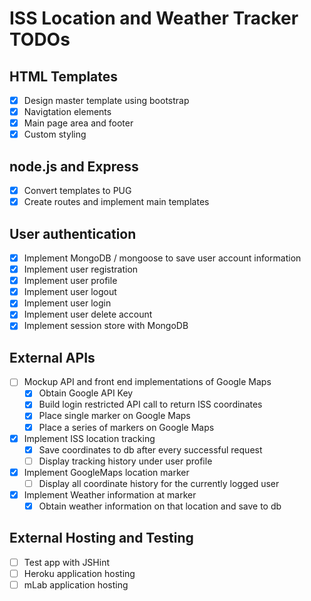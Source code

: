 # ISS Location and Weather Tracker TODOs

## HTML Templates
- [x] Design master template using bootstrap
- [x] Navigtation elements
- [x] Main page area and footer
- [x] Custom styling

## node.js and Express
- [x] Convert templates to PUG
- [x] Create routes and implement main templates

## User authentication
- [x] Implement MongoDB / mongoose to save user account information
- [x] Implement user registration
- [x] Implement user profile
- [x] Implement user logout
- [x] Implement user login
- [x] Implement user delete account
- [x] Implement session store with MongoDB

## External APIs
- [ ] Mockup API and front end implementations of Google Maps
    - [x] Obtain Google API Key
    - [x] Build login restricted API call to return ISS coordinates
    - [x] Place single marker on Google Maps
    - [x] Place a series of markers on Google Maps
- [x] Implement ISS location tracking
    - [x] Save coordinates to db after every successful request
    - [ ] Display tracking history under user profile
- [x] Implement GoogleMaps location marker
    - [ ] Display all coordinate history for the currently logged user
- [x] Implement Weather information at marker
    - [x] Obtain weather information on that location and save to db
## External Hosting and Testing
- [ ] Test app with JSHint
- [ ] Heroku application hosting
- [ ] mLab application hosting
